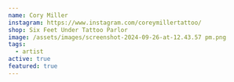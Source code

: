 ```yaml
---
name: Cory Miller
instagram: https://www.instagram.com/coreymillertattoo/
shop: Six Feet Under Tattoo Parlor
image: /assets/images/screenshot-2024-09-26-at-12.43.57 pm.png
tags:
  - artist
active: true
featured: true
---
```

